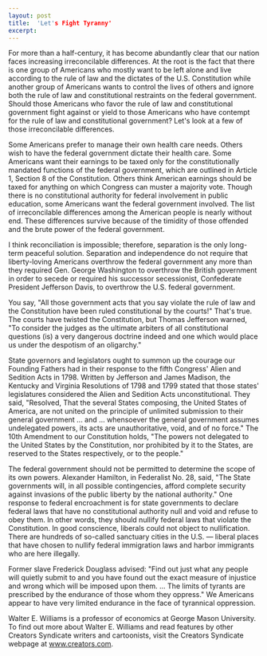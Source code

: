 ```yaml
---
layout: post
title:  'Let's Fight Tyranny'
excerpt:
---
```



For more than a half-century, it has become abundantly clear that our nation faces increasing irreconcilable differences. At the root is the fact that there is one group of Americans who mostly want to be left alone and live according to the rule of law and the dictates of the U.S. Constitution while another group of Americans wants to control the lives of others and ignore both the rule of law and constitutional restraints on the federal government. Should those Americans who favor the rule of law and constitutional government fight against or yield to those Americans who have contempt for the rule of law and constitutional government? Let's look at a few of those irreconcilable differences.

Some Americans prefer to manage their own health care needs. Others wish to have the federal government dictate their health care. Some Americans want their earnings to be taxed only for the constitutionally mandated functions of the federal government, which are outlined in Article 1, Section 8 of the Constitution. Others think American earnings should be taxed for anything on which Congress can muster a majority vote. Though there is no constitutional authority for federal involvement in public education, some Americans want the federal government involved. The list of irreconcilable differences among the American people is nearly without end. These differences survive because of the timidity of those offended and the brute power of the federal government.

I think reconciliation is impossible; therefore, separation is the only long-term peaceful solution. Separation and independence do not require that liberty-loving Americans overthrow the federal government any more than they required Gen. George Washington to overthrow the British government in order to secede or required his successor secessionist, Confederate President Jefferson Davis, to overthrow the U.S. federal government.

You say, "All those government acts that you say violate the rule of law and the Constitution have been ruled constitutional by the courts!" That's true. The courts have twisted the Constitution, but Thomas Jefferson warned, "To consider the judges as the ultimate arbiters of all constitutional questions (is) a very dangerous doctrine indeed and one which would place us under the despotism of an oligarchy."

State governors and legislators ought to summon up the courage our Founding Fathers had in their response to the fifth Congress' Alien and Sedition Acts in 1798. Written by Jefferson and James Madison, the Kentucky and Virginia Resolutions of 1798 and 1799 stated that those states' legislatures considered the Alien and Sedition Acts unconstitutional. They said, "Resolved, That the several States composing, the United States of America, are not united on the principle of unlimited submission to their general government ... and ... whensoever the general government assumes undelegated powers, its acts are unauthoritative, void, and of no force." The 10th Amendment to our Constitution holds, "The powers not delegated to the United States by the Constitution, nor prohibited by it to the States, are reserved to the States respectively, or to the people."



The federal government should not be permitted to determine the scope of its own powers. Alexander Hamilton, in Federalist No. 28, said, "The State governments will, in all possible contingencies, afford complete security against invasions of the public liberty by the national authority." One response to federal encroachment is for state governments to declare federal laws that have no constitutional authority null and void and refuse to obey them. In other words, they should nullify federal laws that violate the Constitution. In good conscience, liberals could not object to nullification. There are hundreds of so-called sanctuary cities in the U.S. — liberal places that have chosen to nullify federal immigration laws and harbor immigrants who are here illegally.

Former slave Frederick Douglass advised: "Find out just what any people will quietly submit to and you have found out the exact measure of injustice and wrong which will be imposed upon them. ... The limits of tyrants are prescribed by the endurance of those whom they oppress." We Americans appear to have very limited endurance in the face of tyrannical oppression.

Walter E. Williams is a professor of economics at George Mason University. To find out more about Walter E. Williams and read features by other Creators Syndicate writers and cartoonists, visit the Creators Syndicate webpage at www.creators.com.
